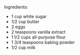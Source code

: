 Ingredients:
- 1 cup white sugar
- 1/2 cup butter
- 2 eggs
- 2 teaspoons vanilla extract
- 1 1/2 cups all-purpose flour
- 1 3/4 teaspoons baking powder 
- 1/2 cup milk